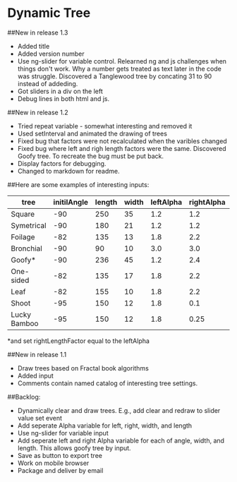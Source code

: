 Dynamic Tree
============


##New in release 1.3
- Added title
- Added version number
- Use ng-slider for variable control. Relearned ng and js challenges when things don't work. Why a number gets treated as text later in the code was struggle. Discovered a Tanglewood tree by concating 31 to 90 instead of addeding.
- Got sliders in a div on the left
- Debug lines in both html and js.

##New in release 1.2

- Tried repeat variable - somewhat interesting and removed it
- Used setInterval and animated the drawing of trees
- Fixed bug that factors were not recalculated when the varibles changed
- Fixed bug where left and righ length factors were the same. Discovered Goofy tree. To recreate the bug must be put back.
- Display factors for debugging.
- Changed to markdown for readme.


##Here are some examples of interesting inputs:

tree		| initilAngle	| length| width	| leftAlpha	| rightAlpha	| leftAngle	| rightAngle| level
----		| -----------	| ------| -----	| ---------	| ----------	| ---------	| ----------| -----
Square		| -90			| 250 	| 35 	| 1.2 		| 1.2   		| 90		| 90 		| 12
Symetrical 	| -90 			| 180 	| 21 	| 1.2 		| 1.2   		| 25		| 25 		| 12
Foilage		| -82			| 135 	| 13 	| 1.8 		| 2.2   		| 19 		| 31 		| 16
Bronchial	| -90 			| 90  	| 10 	| 3.0 		| 3.0   		| 33 		| 33 		| 10
Goofy*		| -90			| 236 	| 45 	| 1.2 		| 2.4   		| 48		| 85		| 12
One-sided	| -82			| 135	| 17 	| 1.8 		| 2.2 			| 0			| 31		| 12
Leaf		| -82			| 155	| 10 	| 1.8 		| 2.2 			| 15 		| 65		| 16
Shoot		| -95			| 150 	| 12 	| 1.8 		| 0.1 			| 30 		| 0 		| 16
Lucky Bamboo| -95			| 150 	| 12 	| 1.8 		| 0.25 			| 30 		| 0 		| 16

*and set rightLengthFactor equal to the leftAlpha

##New in release 1.1

- Draw trees based on Fractal book algorithms
- Added input
- Comments contain named catalog of interesting tree settings.

##Backlog:

- Dynamically clear and draw trees. E.g., add clear and redraw to slider value set event
- Add seperate Alpha variable for left, right, width, and length
- Use ng-slider for variable input
- Add seperate left and right Alpha variable for each of angle, width, and length. This allows goofy tree by input.
- Save as button to export tree
- Work on mobile browser
- Package and deliver by email
